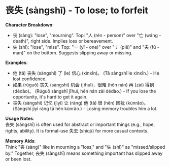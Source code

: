 # **丧失 (sàngshī) - To lose; to forfeit**

**Character Breakdown**:  
- 丧 (sàng): "lose", "mourning". Top: "人 (rén - person)" over "亡 (wáng - death)", right side. Implies loss or bereavement.  
- 失 (shī): "lose", "miss". Top: "一 (yī - one)" over "丿 (piě)" and "夫 (fū - man)" on the bottom. Suggests slipping away or missing.

**Examples**:  
- 他 (tā) 丧失 (sàngshī) 了 (le) 信心 (xìnxīn)。 (Tā sàngshī le xìnxīn.) - He lost confidence.  
- 如果 (rúguǒ) 丧失 (sàngshī) 机会 (jīhuì)，很难 (hěn nán) 再 (zài) 得到 (dédào)。 (Rúguǒ sàngshī jīhuì, hěn nán zài dédào.) - If you lose the opportunity, it's hard to get it again.  
- 丧失 (sàngshī) 记忆 (jìyì) 让 (ràng) 他 (tā) 很 (hěn) 困扰 (kùnrǎo)。 (Sàngshī jìyì ràng tā hěn kùnrǎo.) - Losing memory troubles him a lot.

**Usage Notes**:  
丧失 (sàngshī) is often used for abstract or important things (e.g., hope, rights, ability). It is formal-use 失去 (shīqù) for more casual contexts.

**Memory Aids**:  
Think "丧 (sàng)" like in mourning a "loss," and "失 (shī)" as "missed/slipped by." Together, 丧失 (sàngshī) means something important has slipped away or been lost.